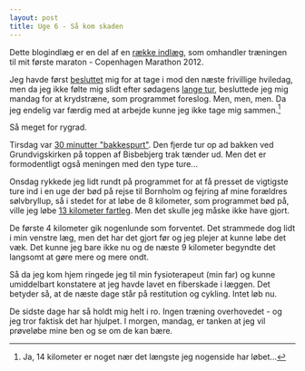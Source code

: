 ```yaml
---
layout: post
title: Uge 6 - Så kom skaden
---
```


<p class="message">
  Dette blogindlæg er en del af en <a href="/maraton2012/">række indlæg</a>, som omhandler træningen til mit første maraton - Copenhagen Marathon 2012.
</p>

Jeg havde først [besluttet](http://log.logiskhave.dk/2012/20120304_uge5.html) mig for at tage i mod den næste frivillige hviledag, men da jeg ikke følte mig slidt efter sødagens [lange tur](http://connect.garmin.com/activity/154808094), besluttede jeg mig mandag for at krydstræne, som programmet foreslog. Men, men, men. Da jeg endelig var færdig med at arbejde kunne jeg ikke tage mig sammen.[^1]

Så meget for rygrad.

Tirsdag var [30 minutter "bakkespurt"](http://connect.garmin.com/activity/155454743). Den fjerde tur op ad bakken ved Grundvigskirken på toppen af Bisbebjerg trak tænder ud. Men det er formodentligt også meningen med den type ture...

Onsdag rykkede jeg lidt rundt på programmet for at få presset de vigtigste ture ind i en uge der bød på rejse til Bornholm og fejring af mine forældres sølvbryllup, så i stedet for at løbe de 8 kilometer, som programmet bød på, ville jeg løbe [13 kilometer fartleg](http://connect.garmin.com/activity/155741808). Men det skulle jeg måske ikke have gjort.

De første 4 kilometer gik nogenlunde som forventet. Det strammede dog lidt i min venstre læg, men det har det gjort før og jeg plejer at kunne løbe det væk. Det kunne jeg bare ikke nu og de næste 9 kilometer begyndte det langsomt at gøre mere og mere ondt.

Så da jeg kom hjem ringede jeg til min fysioterapeut (min far) og kunne umiddelbart konstatere at jeg havde lavet en fiberskade i læggen. Det betyder så, at de næste dage står på restitution og cykling. Intet løb nu.

De sidste dage har så holdt mig helt i ro. Ingen træning overhovedet - og jeg tror faktisk det har hjulpet. I morgen, mandag, er tanken at jeg vil prøveløbe mine ben og se om de kan bære.

[^1]: Ja, 14 kilometer er noget nær det længste jeg nogenside har løbet...
